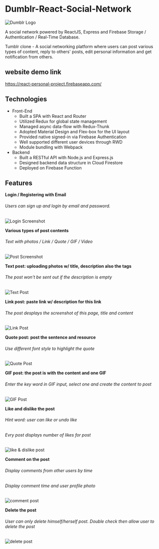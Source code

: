 # Dumblr-React-Social-Network
![Dumblr Logo](https://upload.cc/i1/2019/10/13/YNq2Pa.png)


A social network powered by ReactJS, Express and Firebase Storage / Authentication / Real-Time Database.

Tumblr clone - A social networking platform where users can post various types of content, reply to others' posts, edit personal information and get notification from others.

## website demo link
https://react-personal-project.firebaseapp.com/

## Technologies
* Front-End
  * Built a SPA with React and Router
  * Utilized Redux for global state management
  * Managed async data-flow with Redux-Thunk
  * Adopted Material Design and Flex-box for the UI layout
  * Provided native signed-in via Firebase Authentication
  * Well supported different user devices through RWD
  * Module bundling with Webpack
* Backend
  * Built a RESTful API with Node.js and Express.js
  * Designed backend data structure in Cloud Firestore
  * Deployed on Firebase Function

## Features

**Login / Registering with Email**
###### Users can sign up and login by email and password.
![Login Screenshot](https://upload.cc/i1/2019/10/13/sy6AP5.png)

**Various types of post contents**
###### Text with photos / Link / Quote / GIF / Video
![Post Screenshot](https://upload.cc/i1/2019/10/13/UlALNc.jpg)

**Text post: uploading photos w/ title, description also the tags**
###### The post won't be sent out if the description is empty
![Text Post](https://upload.cc/i1/2019/10/13/aJQ7n8.jpg)

**Link post: paste link w/ description for this link**
###### The post desplays the screenshot of this page, title and content
![Link Post](https://upload.cc/i1/2019/10/13/UaTfpM.jpg)

**Quote post: post the sentence and resource**
###### Use different font style to highlight the quote
![Quote Post](https://upload.cc/i1/2019/10/13/yBYaSg.jpg)

**GIF post: the post is with the content and one GIF**
###### Enter the key word in GIF input, select one and create the content to post
![GIF Post](https://upload.cc/i1/2019/10/13/wa8sSx.jpg)

**Like and dislike the post**
###### Hint word: user can like or undo like
###### Evry post displays number of likes for post
![like & dislike post](https://upload.cc/i1/2019/10/13/uZa0zX.jpg)

**Comment on the post**
###### Display comments from other users by time
###### Display comment time and user profile photo
![comment post](https://upload.cc/i1/2019/10/13/679mg2.jpg)

**Delete the post**
###### User can only delete himself/herself post. Double check then allow user to delete the post
![delete post](https://upload.cc/i1/2019/10/13/xPUbWL.jpg)


